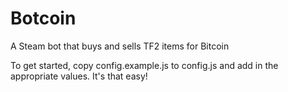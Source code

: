 Botcoin
=======

A Steam bot that buys and sells TF2 items for Bitcoin

To get started, copy config.example.js to config.js and add in the appropriate values. It's that easy!
